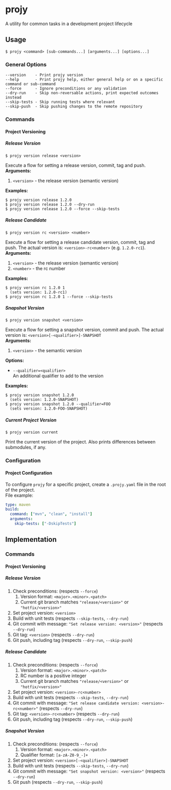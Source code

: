 # projy
A utility for common tasks in a development project lifecycle

## Usage

```
$ projy <command> [sub-commands...] [arguments...] [options...]
```

### General Options
```
--version    - Print projy version
--help       - Print projy help, either general help or on a specific command or sub-command
--force      - Ignore preconditions or any validation
--dry-run    - Skip non-reversable actions, print expected outcomes instead
--skip-tests - Skip running tests where relevant
--skip-push  - Skip pushing changes to the remote repository
```

### Commands

#### Project Versioning

##### Release Version

```
$ projy version release <version>
```  

Execute a flow for setting a release version, commit, tag and push.    
**Arguments:**  
1. `<version>` - the release version (semantic version)

**Examples:**

```
$ projy version release 1.2.0
$ projy version release 1.2.0 --dry-run
$ projy version release 1.2.0 --force --skip-tests
```

##### Release Candidate
  
```
$ projy version rc <version> <number>
```  

Execute a flow for setting a release candidate version, commit, tag and push.
The actual version is: `<version>-rc<number>` (e.g. `1.2.0-rc1`).  
**Arguments:**  
1. `<version>` - the release version (semantic version) 
1. `<number>` - the rc number

**Examples:**  
```
$ projy version rc 1.2.0 1
  (sets version: 1.2.0-rc1)
$ projy version rc 1.2.0 1 --force --skip-tests
```

##### Snapshot Version

```
$ projy version snapshot <version>
```  

Execute a flow for setting a snapshot version, commit and push.
The actual version is: `<version>[-<qualifier>]-SNAPSHOT`  
**Arguments:**
1. `<version>` - the semantic version  
  
**Options:**  
* `--qualifier=<qualifier>`  
  An additional qualifier to add to the version

**Examples:**  

```
$ projy version snapshot 1.2.0
  (sets version: 1.2.0-SNAPSHOT)
$ projy version snapshot 1.2.0 --qualifier=FOO
  (sets version: 1.2.0-FOO-SNAPSHOT)
```

##### Current Project Version
  
```
$ projy version current
```  

Print the current version of the project. 
Also prints differences between submodules, if any.

### Configuration

#### Project Configuration
To configure `projy` for a specific project, 
create a `.projy.yaml` file in the root of the project.  
File example:
  
```yaml
type: maven
build:
  command: ["mvn", "clean", "install"]
  arguments:
    skip-tests: ["-DskipTests"]
```  


## Implementation

### Commands

#### Project Versioning

##### Release Version

1. Check preconditions: (respects `--force`)
   1. Version format: `<major>.<minor>.<patch>`
   1. Current git branch matches `"release/<version>"` or `"hotfix/<version>"`
1. Set project version: `<version>`
1. Build with unit tests (respects `--skip-tests`, `--dry-run`)
1. Git commit with message: `"Set release version: <version>"` (respects `--dry-run`)
1. Git tag: `<version>` (respects `--dry-run`)
1. Git push, including tag (respects `--dry-run`, `--skip-push`)

##### Release Candidate

1. Check preconditions: (respects `--force`)
   1. Version format: `<major>.<minor>.<patch>`
   1. RC number is a positive integer
   1. Current git branch matches `"release/<version>"` or `"hotfix/<version>"`
1. Set project version: `<version>-rc<number>`
1. Build with unit tests (respects `--skip-tests`, `--dry-run`)
1. Git commit with message: `"Set release candidate version: <version>-rc<number>"` (respects `--dry-run`)
1. Git tag: `<version>-rc<number>` (respects `--dry-run`)
1. Git push, including tag (respects `--dry-run`, `--skip-push`)

##### Snapshot Version
1. Check preconditions: (respects `--force`)
   1. Version format: `<major>.<minor>.<patch>`
   1. Qualifier format: `[a-zA-Z0-9_-]+`
1. Set project version: `<version>[-<qualifier>]-SNAPSHOT`
1. Build with unit tests (respects `--skip-tests`, `--dry-run`)
1. Git commit with message: `"Set snapshot version: <version>"` (respects `--dry-run`)
1. Git push (respects `--dry-run`, `--skip-push`)

